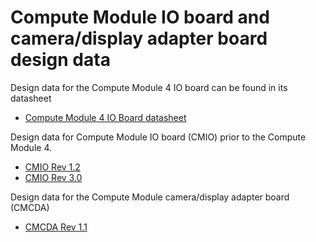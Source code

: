 # Compute Module IO board and camera/display adapter board design data

Design data for the Compute Module 4 IO board can be found in its datasheet

- [Compute Module 4 IO Board datasheet](http://datasheets.raspberrypi.org/cm4io/cm4io-datasheet.pdf)

Design data for Compute Module IO board (CMIO) prior to the Compute Module 4.

* [CMIO Rev 1.2](designdata/rpi_DSGN_CMIO_1p2.zip)
* [CMIO Rev 3.0](designdata/rpi_DSGN_CMIO_3p0.zip)

Design data for the Compute Module camera/display adapter board (CMCDA)

* [CMCDA Rev 1.1](designdata/rpi_DSGN_CMCDA_1p1.zip)
